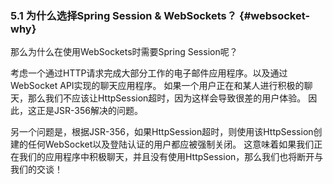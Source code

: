 ### 5.1 为什么选择Spring Session & WebSockets？ {#websocket-why}

那么为什么在使用WebSockets时需要Spring Session呢？

考虑一个通过HTTP请求完成大部分工作的电子邮件应用程序。以及通过WebSocket API实现的聊天应用程序。 如果一个用户正在和某人进行积极的聊天，那么我们不应该让HttpSession超时，因为这样会导致很差的用户体验。 因此，这正是JSR-356解决的问题。

另一个问题是，根据JSR-356，如果HttpSession超时，则使用该HttpSession创建的任何WebSocket以及登陆认证的用户都应被强制关闭。 这意味着如果我们正在我们的应用程序中积极聊天，并且没有使用HttpSession，那么我们也将断开与我们的交谈！



